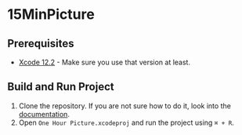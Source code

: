 # 15MinPicture

## Prerequisites

- [Xcode 12.2](https://developer.apple.com/download/) - Make sure you use that version at least.

## Build and Run Project

1. Clone the repository. If you are not sure how to do it, look into the [documentation](https://docs.github.com/en/repositories/creating-and-managing-repositories/cloning-a-repository).
2. Open ```One Hour Picture.xcodeproj``` and run the project using ```⌘ + R```.
